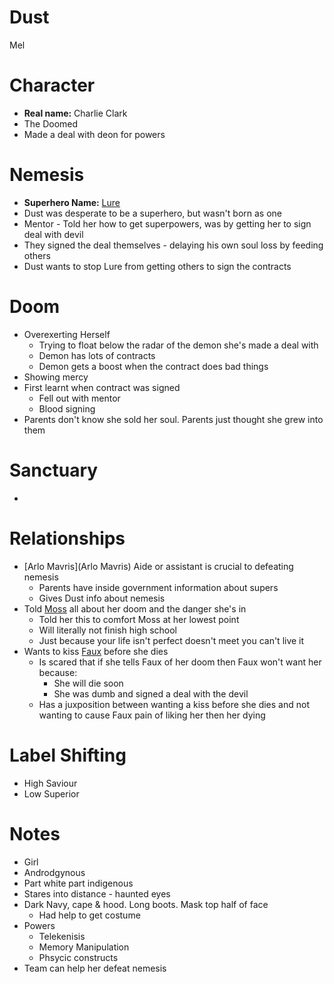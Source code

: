# Dust
Mel

# Character
* **Real name:** Charlie Clark
* The Doomed
* Made a deal with deon for powers

# Nemesis
* **Superhero Name:** [Lure](Lure)
* Dust was desperate to be a superhero, but wasn't born as one
* Mentor - Told her how to get superpowers, was by getting her to sign deal with devil
* They signed the deal themselves - delaying his own soul loss by feeding others
* Dust wants to stop Lure from getting others to sign the contracts

# Doom
* Overexerting Herself
  * Trying to float below the radar of the demon she's made a deal with
  * Demon has lots of contracts
  * Demon gets a boost when the contract does bad things
* Showing mercy
* First learnt when contract was signed
  * Fell out with mentor
  * Blood signing
* Parents don't know she sold her soul. Parents just thought she grew into them

# Sanctuary
* 

# Relationships
* [Arlo Mavris](Arlo Mavris) Aide or assistant is crucial to defeating nemesis
  * Parents have inside government information about supers
  * Gives Dust info about nemesis
* Told [Moss](Moss) all about her doom and the danger she's in
  * Told her this to comfort Moss at her lowest point
  * Will literally not finish high school
  * Just because your life isn't perfect doesn't meet you can't live it
* Wants to kiss [Faux](Faux) before she dies
  * Is scared that if she tells Faux of her doom then Faux won't want her because:
    * She will die soon
    * She was dumb and signed a deal with the devil
  * Has a juxposition between wanting a kiss before she dies and not wanting to cause Faux pain of liking her then her dying

# Label Shifting
* High Saviour
* Low Superior

# Notes
* Girl
* Androdgynous
* Part white part indigenous
* Stares into distance - haunted eyes
* Dark Navy, cape & hood. Long boots. Mask top half of face
  * Had help to get costume
* Powers
  * Telekenisis
  * Memory Manipulation
  * Phsycic constructs
* Team can help her defeat nemesis

